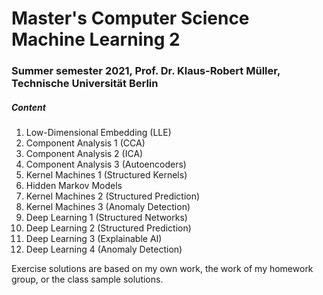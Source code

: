 # Master's Computer Science Machine Learning 2

### Summer semester 2021, Prof. Dr. Klaus-Robert Müller, Technische Universität Berlin

##### Content

1. Low-Dimensional Embedding (LLE)
2. Component Analysis 1 (CCA)
3. Component Analysis 2 (ICA)
4. Component Analysis 3 (Autoencoders)
5. Kernel Machines 1 (Structured Kernels)
6. Hidden Markov Models
7. Kernel Machines 2 (Structured Prediction)
8. Kernel Machines 3 (Anomaly Detection)
9. Deep Learning 1 (Structured Networks)
10. Deep Learning 2 (Structured Prediction)
11. Deep Learning 3 (Explainable AI)
12. Deep Learning 4 (Anomaly Detection)

Exercise solutions are based on my own work, the work of my homework group, or the class sample solutions.
